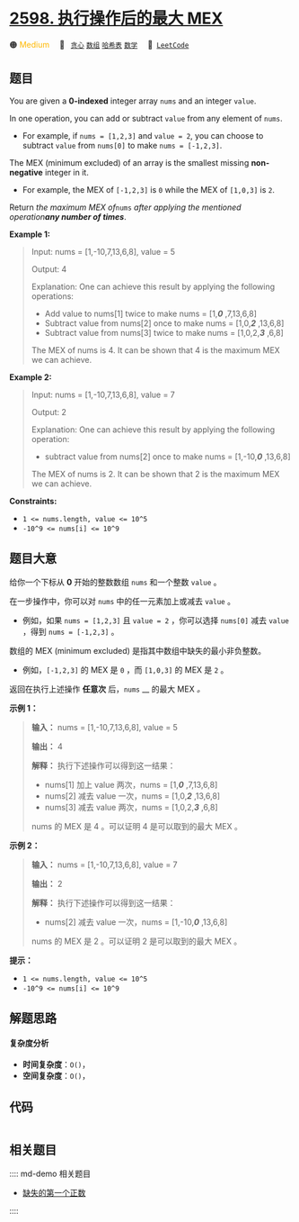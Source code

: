 # [2598. 执行操作后的最大 MEX](https://leetcode.com/problems/smallest-missing-non-negative-integer-after-operations)

🟠 <font color=#ffb800>Medium</font>&emsp; 🔖&ensp; [`贪心`](/leetcode/outline/tag/greedy.md) [`数组`](/leetcode/outline/tag/array.md) [`哈希表`](/leetcode/outline/tag/hash-table.md) [`数学`](/leetcode/outline/tag/math.md)&emsp; 🔗&ensp;[`LeetCode`](https://leetcode.com/problems/smallest-missing-non-negative-integer-after-operations)


## 题目

You are given a **0-indexed** integer array `nums` and an integer `value`.

In one operation, you can add or subtract `value` from any element of `nums`.

  * For example, if `nums = [1,2,3]` and `value = 2`, you can choose to subtract `value` from `nums[0]` to make `nums = [-1,2,3]`.

The MEX (minimum excluded) of an array is the smallest missing **non-
negative** integer in it.

  * For example, the MEX of `[-1,2,3]` is `0` while the MEX of `[1,0,3]` is `2`.

Return _the maximum MEX of_`nums` _after applying the mentioned operation**any
number of times**_.



**Example 1:**

> Input: nums = [1,-10,7,13,6,8], value = 5
> 
> Output: 4
> 
> Explanation: One can achieve this result by applying the following operations:
> - Add value to nums[1] twice to make nums = [1,**_0_** ,7,13,6,8]
> - Subtract value from nums[2] once to make nums = [1,0,**_2_** ,13,6,8]
> - Subtract value from nums[3] twice to make nums = [1,0,2,**_3_** ,6,8]
> 
> The MEX of nums is 4. It can be shown that 4 is the maximum MEX we can achieve.

**Example 2:**

> Input: nums = [1,-10,7,13,6,8], value = 7
> 
> Output: 2
> 
> Explanation: One can achieve this result by applying the following operation:
> - subtract value from nums[2] once to make nums = [1,-10,_**0**_ ,13,6,8]
> 
> The MEX of nums is 2. It can be shown that 2 is the maximum MEX we can achieve.

**Constraints:**

  * `1 <= nums.length, value <= 10^5`
  * `-10^9 <= nums[i] <= 10^9`


## 题目大意

给你一个下标从 **0** 开始的整数数组 `nums` 和一个整数 `value` 。

在一步操作中，你可以对 `nums` 中的任一元素加上或减去 `value` 。

  * 例如，如果 `nums = [1,2,3]` 且 `value = 2` ，你可以选择 `nums[0]` 减去 `value` ，得到 `nums = [-1,2,3]` 。

数组的 MEX (minimum excluded) 是指其中数组中缺失的最小非负整数。

  * 例如，`[-1,2,3]` 的 MEX 是 `0` ，而 `[1,0,3]` 的 MEX 是 `2` 。

返回在执行上述操作 **任意次** 后，`nums` __ 的最大 MEX _。_



**示例 1：**

> 
> 
> 
> 
> 
> **输入：** nums = [1,-10,7,13,6,8], value = 5
> 
> **输出：** 4
> 
> **解释：** 执行下述操作可以得到这一结果：
> - nums[1] 加上 value 两次，nums = [1,_**0**_ ,7,13,6,8]
> - nums[2] 减去 value 一次，nums = [1,0,_**2**_ ,13,6,8]
> - nums[3] 减去 value 两次，nums = [1,0,2,_**3**_ ,6,8]
> 
> nums 的 MEX 是 4 。可以证明 4 是可以取到的最大 MEX 。
> 
> 

**示例 2：**

> 
> 
> 
> 
> 
> **输入：** nums = [1,-10,7,13,6,8], value = 7
> 
> **输出：** 2
> 
> **解释：** 执行下述操作可以得到这一结果：
> - nums[2] 减去 value 一次，nums = [1,-10,_**0**_ ,13,6,8]
> 
> nums 的 MEX 是 2 。可以证明 2 是可以取到的最大 MEX 。
> 
> 



**提示：**

  * `1 <= nums.length, value <= 10^5`
  * `-10^9 <= nums[i] <= 10^9`


## 解题思路

#### 复杂度分析

- **时间复杂度**：`O()`，
- **空间复杂度**：`O()`，

## 代码

```javascript

```

## 相关题目

:::: md-demo 相关题目
- [缺失的第一个正数](https://leetcode.com/problems/first-missing-positive)

::::
